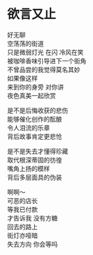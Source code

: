 # 欲言又止

好无聊  
空荡荡的街道  
只是微弱灯光 在闪 冷风在笑  
被咖啡香味引导进下一个街角  
不曾品尝的我觉得莫名其妙  
如果像这样  
来到你的身旁 对你讲  
夜色真美一起欣赏

是不是后悔收获的悲伤  
能够催化创作的酝酿  
令人泪流的乐章  
背后故事肯定更悲怆

是不是失去才懂得珍藏  
取代根深蒂固的彷徨  
嘴角上扬的模样  
背后多层面具的伪装

啊啊～  
可恶的店长  
等我已付款  
才告诉我 没有方糖  
回去的路上  
街灯亦哑暗  
失去方向 你会等吗

 
 <comment-comment/> 
 
